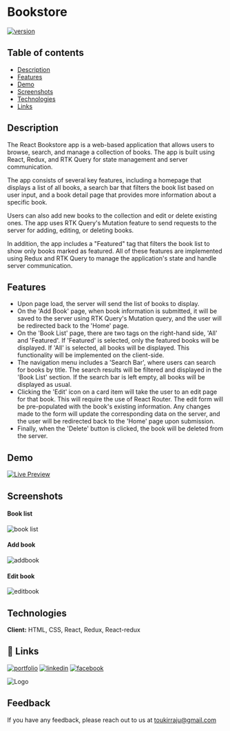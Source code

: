 
# Bookstore 




[![version](https://img.shields.io/badge/version-1.0-green)]()
## Table of contents
* [Description](#description)
* [Features](#features)
* [Demo](#demo)
* [Screenshots](#screenshots)
* [Technologies](#technologies)
* [Links](#links)

## Description 
The React Bookstore app is a web-based application that allows users to browse, search, and manage a collection of books. The app is built using React, Redux, and RTK Query for state management and server communication.

The app consists of several key features, including a homepage that displays a list of all books, a search bar that filters the book list based on user input, and a book detail page that provides more information about a specific book.

Users can also add new books to the collection and edit or delete existing ones. The app uses RTK Query's Mutation feature to send requests to the server for adding, editing, or deleting books.

In addition, the app includes a "Featured" tag that filters the book list to show only books marked as featured. All of these features are implemented using Redux and RTK Query to manage the application's state and handle server communication.


## Features


* Upon page load, the server will send the list of books to display.
* On the 'Add Book' page, when book information is submitted, it will be saved to the server using RTK Query's Mutation query, and the user will be redirected back to the 'Home' page.
* On the 'Book List' page, there are two tags on the right-hand side, 'All' and 'Featured'. If 'Featured' is selected, only the featured books will be displayed. If 'All' is selected, all books will be displayed. This functionality will be implemented on the client-side.
* The navigation menu includes a 'Search Bar', where users can search for books by title. The search results will be filtered and displayed in the 'Book List' section. If the search bar is left empty, all books will be displayed as usual.
* Clicking the 'Edit' icon on a card item will take the user to an edit page for that book. This will require the use of React Router. The edit form will be pre-populated with the book's existing information. Any changes made to the form will update the corresponding data on the server, and the user will be redirected back to the 'Home' page upon submission.
* Finally, when the 'Delete' button is clicked, the book will be deleted from the server.
## Demo


[![Live Preview](https://img.shields.io/badge/Live%20Preview-g?style=for-the-badge&logoColor=white)](https://rtk-bookstore-tar.netlify.app/)



## Screenshots
#### Book list
![book list](https://res.cloudinary.com/dzia9ksjr/image/upload/v1683003386/shoppingcart/bookstore/booklist_fwugzk.png)
#### Add book
![addbook](https://res.cloudinary.com/dzia9ksjr/image/upload/v1683003385/shoppingcart/bookstore/addbook_rtpslf.png)
#### Edit book
![editbook](https://res.cloudinary.com/dzia9ksjr/image/upload/v1683003385/shoppingcart/bookstore/editbook_vcibcm.png)
## Technologies

**Client:** HTML, CSS, React, Redux, React-redux



## 🔗 Links
[![portfolio](https://img.shields.io/badge/my_portfolio-000?style=for-the-badge&logo=ko-fi&logoColor=white)](https://toukirraju.github.io/portfolio/)
[![linkedin](https://img.shields.io/badge/linkedin-0A66C2?style=for-the-badge&logo=linkedin&logoColor=white)](https://www.linkedin.com/in/toukir-raju)
[![facebook](https://img.shields.io/badge/facebook-1DA1F2?style=for-the-badge&logo=facebook&logoColor=white)](https://www.facebook.com/toukirraju007/)


![Logo](https://res.cloudinary.com/dzia9ksjr/image/upload/v1679146813/Scoreboard%20app/Logos/TR_aozmc6.png)


## Feedback

If you have any feedback, please reach out to us at toukirraju@gmail.com

